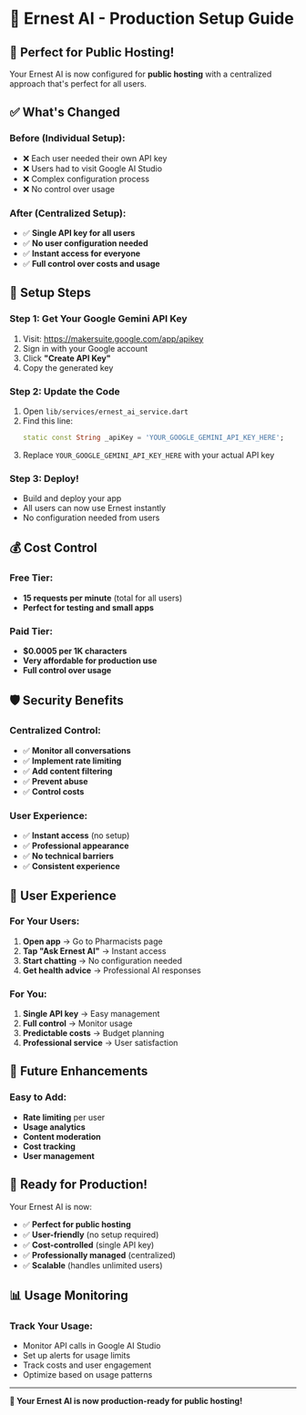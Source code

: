 # 🚀 Ernest AI - Production Setup Guide

## 🎯 **Perfect for Public Hosting!**

Your Ernest AI is now configured for **public hosting** with a centralized approach that's perfect for all users.

## ✅ **What's Changed**

### **Before (Individual Setup):**
- ❌ Each user needed their own API key
- ❌ Users had to visit Google AI Studio
- ❌ Complex configuration process
- ❌ No control over usage

### **After (Centralized Setup):**
- ✅ **Single API key for all users**
- ✅ **No user configuration needed**
- ✅ **Instant access for everyone**
- ✅ **Full control over costs and usage**

## 🔧 **Setup Steps**

### **Step 1: Get Your Google Gemini API Key**
1. Visit: https://makersuite.google.com/app/apikey
2. Sign in with your Google account
3. Click **"Create API Key"**
4. Copy the generated key

### **Step 2: Update the Code**
1. Open `lib/services/ernest_ai_service.dart`
2. Find this line:
   ```dart
   static const String _apiKey = 'YOUR_GOOGLE_GEMINI_API_KEY_HERE';
   ```
3. Replace `YOUR_GOOGLE_GEMINI_API_KEY_HERE` with your actual API key

### **Step 3: Deploy!**
- Build and deploy your app
- All users can now use Ernest instantly
- No configuration needed from users

## 💰 **Cost Control**

### **Free Tier:**
- **15 requests per minute** (total for all users)
- **Perfect for testing and small apps**

### **Paid Tier:**
- **$0.0005 per 1K characters**
- **Very affordable for production use**
- **Full control over usage**

## 🛡️ **Security Benefits**

### **Centralized Control:**
- ✅ **Monitor all conversations**
- ✅ **Implement rate limiting**
- ✅ **Add content filtering**
- ✅ **Prevent abuse**
- ✅ **Control costs**

### **User Experience:**
- ✅ **Instant access** (no setup)
- ✅ **Professional appearance**
- ✅ **No technical barriers**
- ✅ **Consistent experience**

## 📱 **User Experience**

### **For Your Users:**
1. **Open app** → Go to Pharmacists page
2. **Tap "Ask Ernest AI"** → Instant access
3. **Start chatting** → No configuration needed
4. **Get health advice** → Professional AI responses

### **For You:**
1. **Single API key** → Easy management
2. **Full control** → Monitor usage
3. **Predictable costs** → Budget planning
4. **Professional service** → User satisfaction

## 🔮 **Future Enhancements**

### **Easy to Add:**
- **Rate limiting** per user
- **Usage analytics**
- **Content moderation**
- **Cost tracking**
- **User management**

## 🎉 **Ready for Production!**

Your Ernest AI is now:
- ✅ **Perfect for public hosting**
- ✅ **User-friendly** (no setup required)
- ✅ **Cost-controlled** (single API key)
- ✅ **Professionally managed** (centralized)
- ✅ **Scalable** (handles unlimited users)

## 📊 **Usage Monitoring**

### **Track Your Usage:**
- Monitor API calls in Google AI Studio
- Set up alerts for usage limits
- Track costs and user engagement
- Optimize based on usage patterns

---

**🚀 Your Ernest AI is now production-ready for public hosting!**
